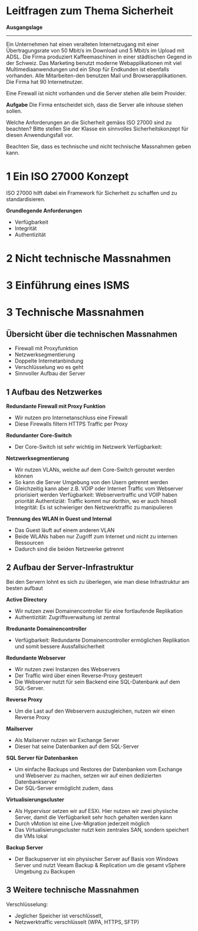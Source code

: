 # Leitfragen zum Thema Sicherheit

**Ausgangslage**
***
Ein Unternehmen hat einen veralteten Internetzugang mit einer Übertragungsrate von 50 Mbit/s im Download und 5 Mbit/s im Upload mit ADSL. Die Firma produziert Kaffeemaschinen in einer städtischen Gegend in der Schweiz. Das Marketing benutzt moderne Webapplikationen mit viel Multimediaanwendungen und ein Shop für Endkunden ist ebenfalls vorhanden. Alle Mitarbeiten-den benutzen Mail und Browserapplikationen. Die Firma hat 90 Internetnutzer.

Eine Firewall ist nicht vorhanden und die Server stehen alle beim Provider.


**Aufgabe**
Die Firma entscheidet sich, dass die Server alle inhouse stehen sollen.

Welche Anforderungen an die Sicherheit gemäss ISO 27000 sind zu beachten?
Bitte stellen Sie der Klasse ein sinnvolles Sicherheitskonzept für diesen Anwendungsfall vor.

Beachten Sie, dass es technische und nicht technische Massnahmen geben kann.



# **1 Ein ISO 27000 Konzept** 
ISO 27000 hilft dabei ein Framework für Sicherheit zu schaffen und zu standardisieren. 

**Grundlegende Anforderungen**
- Verfügbarkeit 
- Integrität 
- Authentizität

# **2 Nicht technische Massnahmen**

# **3 Einführung eines ISMS** 



# **3 Technische Massnahmen** 

## **Übersicht über die technischen Massnahmen** 
- Firewall mit Proxyfunktion 
- Netzwerksegmentierung 
- Doppelte Internetanbindung 
- Verschlüsselung wo es geht
- Sinnvoller Aufbau der Server

## **1 Aufbau des Netzwerkes**

**Redundante Firewall mit Proxy Funktion**
- Wir nutzen pro Internetanschluss eine Firewall 
- Diese Firewalls filtern HTTPS Traffic per Proxy

**Redundanter Core-Switch**
- Der Core-Switch ist sehr wichtig im Netzwerk
Verfügbarkeit:

**Netzwerksegmentierung** 
- Wir nutzen VLANs, welche auf dem Core-Switch geroutet werden können
- So kann die Server Umgebung von den Usern getrennt werden
- Gleichzeitig kann aber z.B. VOIP oder Internet Traffic vom Webserver priorisiert werden
Verfügbarkeit: Webservertraffic und VOIP haben priorität
Authentiziät: Traffic kommt nur dorthin, wo er auch hinsoll
Integrität: Es ist schwieriger den Netzwerktraffic zu manipulieren 

**Trennung des WLAN in Guest und Internal**
- Das Guest läuft auf einem anderen VLAN 
- Beide WLANs haben nur Zugriff zum Internet und nicht zu internen Ressourcen
- Dadurch sind die beiden Netzwerke getrennt 

## **2 Aufbau der Server-Infrastruktur**
Bei den Servern lohnt es sich zu überlegen, wie man diese Infrastruktur am besten aufbaut

**Active Directory**
- Wir nutzen zwei Domainencontroller für eine fortlaufende Replikation 
- Authentizität: Zugriffsverwaltung ist zentral 

**Rredunante Domainencontroller**
- Verfügbarkeit: Redundante Domainencontroller ermöglichen Replikation und somit bessere Aussfallsicherheit

**Redundante Webserver**
- Wir nutzen zwei Instanzen des Webservers
- Der Traffic wird über einen Reverse-Proxy gesteuert
- Die Webserver nutzt für sein Backend eine SQL-Datenbank auf dem SQL-Server. 

**Reverse Proxy**
- Um die Last auf den Webservern auszugleichen, nutzen wir einen Reverse Proxy 

**Mailserver** 
- Als Mailserver nutzen wir Exchange Server
- Dieser hat seine Datenbanken auf dem SQL-Server

**SQL Server für Datenbanken** 
- Um einfache Backups und Restores der Datenbanken vom Exchange und Webserver zu machen, setzen wir auf einen dedizierten Datenbankserver
- Der SQL-Server ermöglicht zudem, dass 

**Virtualisierungscluster**
- Als Hypervisor setzen wir auf ESXi. Hier nutzen wir zwei physische Server, damit die Verfügbarkeit sehr hoch gehalten werden kann
- Durch vMotion ist eine Live-Migration jederzeit möglich
- Das Virtualisierungscluster nutzt kein zentrales SAN, sondern speichert die VMs lokal

**Backup Server**
- Der Backupserver ist ein physischer Server auf Basis von Windows Server und nutzt Veeam Backup & Replication um die gesamt vSphere Umgebung zu Backupen

## **3 Weitere technische Massnahmen**
Verschlüsselung: 
- Jeglicher Speicher ist verschlüsselt, 
- Netzwerktraffic verschlüsselt (WPA, HTTPS, SFTP)


